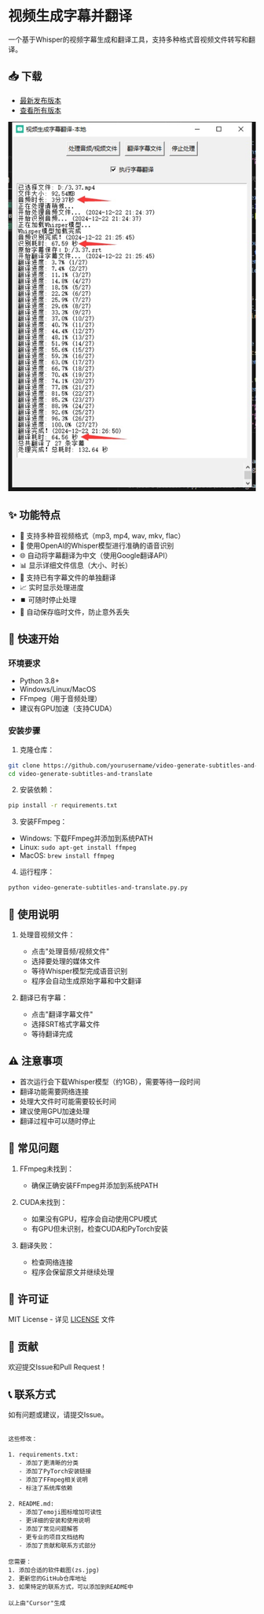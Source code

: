 # 视频生成字幕并翻译

一个基于Whisper的视频字幕生成和翻译工具，支持多种格式音视频文件转写和翻译。

## 📥 下载

- [最新发布版本](https://github.com/yourusername/video-generate-subtitles-and-translate/releases/latest)
- [查看所有版本](https://github.com/yourusername/video-generate-subtitles-and-translate/releases)

![软件界面](zs.jpg)

## ✨ 功能特点

- 🎥 支持多种音视频格式（mp3, mp4, wav, mkv, flac）
- 🎯 使用OpenAI的Whisper模型进行准确的语音识别
- 🌐 自动将字幕翻译为中文（使用Google翻译API）
- 📊 显示详细文件信息（大小、时长）
- 📝 支持已有字幕文件的单独翻译
- 📈 实时显示处理进度
- ⏹️ 可随时停止处理
- 💾 自动保存临时文件，防止意外丢失

## 🚀 快速开始

### 环境要求

- Python 3.8+
- Windows/Linux/MacOS
- FFmpeg（用于音频处理）
- 建议有GPU加速（支持CUDA）

### 安装步骤

1. 克隆仓库：
```bash
git clone https://github.com/yourusername/video-generate-subtitles-and-translate.git
cd video-generate-subtitles-and-translate
```

2. 安装依赖：
```bash
pip install -r requirements.txt
```

3. 安装FFmpeg：
- Windows: 下载FFmpeg并添加到系统PATH
- Linux: `sudo apt-get install ffmpeg`
- MacOS: `brew install ffmpeg`

4. 运行程序：
```bash
python video-generate-subtitles-and-translate.py.py
```

## 📖 使用说明

1. 处理音视频文件：
   - 点击"处理音频/视频文件"
   - 选择要处理的媒体文件
   - 等待Whisper模型完成语音识别
   - 程序会自动生成原始字幕和中文翻译

2. 翻译已有字幕：
   - 点击"翻译字幕文件"
   - 选择SRT格式字幕文件
   - 等待翻译完成

## ⚠️ 注意事项

- 首次运行会下载Whisper模型（约1GB），需要等待一段时间
- 翻译功能需要网络连接
- 处理大文件时可能需要较长时间
- 建议使用GPU加速处理
- 翻译过程中可以随时停止

## 🔧 常见问题

1. FFmpeg未找到：
   - 确保正确安装FFmpeg并添加到系统PATH

2. CUDA未找到：
   - 如果没有GPU，程序会自动使用CPU模式
   - 有GPU但未识别，检查CUDA和PyTorch安装

3. 翻译失败：
   - 检查网络连接
   - 程序会保留原文并继续处理

## 📄 许可证

MIT License - 详见 [LICENSE](LICENSE) 文件

## 🤝 贡献

欢迎提交Issue和Pull Request！

## 📞 联系方式

如有问题或建议，请提交Issue。

```

这些修改：

1. requirements.txt:
   - 添加了更清晰的分类
   - 添加了PyTorch安装链接
   - 添加了FFmpeg相关说明
   - 标注了系统库依赖

2. README.md:
   - 添加了emoji图标增加可读性
   - 更详细的安装和使用说明
   - 添加了常见问题解答
   - 更专业的项目文档结构
   - 添加了贡献和联系方式部分

您需要：
1. 添加合适的软件截图(zs.jpg)
2. 更新您的GitHub仓库地址
3. 如果特定的联系方式，可以添加到README中

以上由"Cursor"生成
